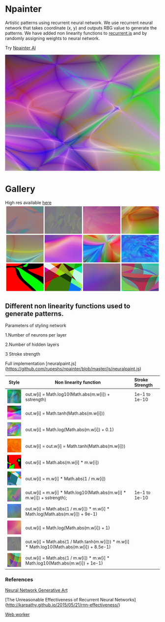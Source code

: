 # Npainter 

Artistic patterns using recurrent neural network.
We use recurrent neural network that takes coordinate (x, y) and outputs RBG value to generate the patterns.
We have added non linearity functions to [recurrent.js](https://github.com/karpathy/recurrentjs)  and  by randomly assigning weights to neural network.

Try [Npainter AI](https://rupeshs.github.io/npainter/)

<img class="screenshots" src="img/logxex.png" >

# Gallery
High res available [here]( https://rupeshs.github.io/npainter/gallery.html)
<img class="screenshots" src="img/paintings.jpg" >

## Different non linearity functions used to generate patterns.

Parameters of styling network

1.Number of neurons per layer

2.Number of hidden layers

3 Stroke strength

Full implementation [neuralpaint.js] (https://github.com/rupeshs/npainter/blob/master/js/neuralpaint.js)

| Style         |Non linearity function | Stroke Strength
| ------------- |-------------|:-------------|
|<img src="img/logfnex.png" >     | out.w[i] = Math.log10(Math.abs(m.w[i]) + sstrength) | 1e-1 to 1e-10|
|<img src="img/tanh.png" >        | out.w[i] = Math.tanh(Math.abs(m.w[i])) | |
|<img src="img/logxp1.png" >      | out.w[i] = Math.log(Math.abs(m.w[i]) + 0.1) |  |
|<img src="img/tanhabs.png" >     | out.w[i] = out.w[i] = Math.tanh(Math.abs(m.w[i])) |  |
|<img src="img/squar.png" >       | out.w[i] = Math.abs(m.w[i] * m.w[i])|  |
|<img src="img/inv.png" >         | out.w[i] = m.w[i] * Math.abs(1 / m.w[i])|  |
|<img src="img/xlogxsq.png" >     | out.w[i] = m.w[i] * Math.log10(Math.abs(m.w[i] * m.w[i]) + sstrength);| 1e-1 to 1e-10 |
|<img src="img/invxlogx.png" >    | out.w[i] = Math.abs(1 / m.w[i]) * m.w[i] * Math.log(Math.abs(m.w[i]) + 9e-1)|  |
|<img src="img/logx1.png" >       | out.w[i] = Math.log(Math.abs(m.w[i]) + 1)|  |
|<img src="img/tanhlog.png" >     | out.w[i] = Math.abs(1 / Math.tanh(m.w[i])) * m.w[i] * Math.log10(Math.abs(m.w[i]) + 8.5e-1)|  |
|<img src="img/invlogxp1.png" >   | out.w[i] = Math.abs(1 / m.w[i]) * m.w[i] * Math.log10(Math.abs(m.w[i]) + 1e-1)|  |

### References
[Neural Network Generative Art](http://blog.otoro.net/2015/06/19/neural-network-generative-art/)

[The Unreasonable Effectiveness of Recurrent Neural Networks] (http://karpathy.github.io/2015/05/21/rnn-effectiveness/)

[Web worker](https://developer.mozilla.org/en-US/docs/Web/API/Web_Workers_API/Using_web_workers)


